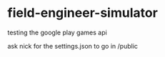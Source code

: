 # field-engineer-simulator
testing the google play games api

ask nick for the settings.json to go in /public
